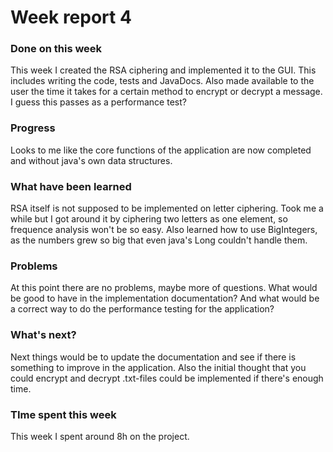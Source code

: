 # Week report 4

### Done on this week

This week I created the RSA ciphering and implemented it to the GUI. This includes writing the code,
tests and JavaDocs. Also made available to the user the time it takes for a certain method to encrypt
or decrypt a message. I guess this passes as a performance test?

### Progress

Looks to me like the core functions of the application are now completed and without java's own data
structures.

### What have been learned

RSA itself is not supposed to be implemented on letter ciphering. Took me a while but I got around it
by ciphering two letters as one element, so frequence analysis won't be so easy. Also learned how to
use BigIntegers, as the numbers grew so big that even java's Long couldn't handle them. 

### Problems

At this point there are no problems, maybe more of questions. What would be good to have in the implementation
documentation? And what would be a correct way to do the performance testing for the application?

### What's next?

Next things would be to update the documentation and see if there is something to improve in the 
application. Also the initial thought that you could encrypt and decrypt .txt-files could be implemented
if there's enough time. 

### TIme spent this week

This week I spent around 8h on the project.
